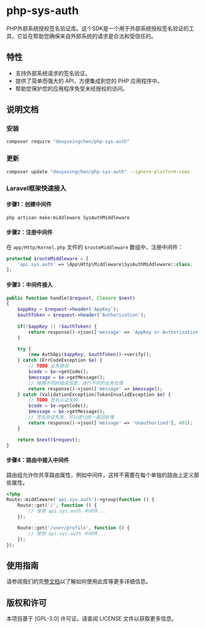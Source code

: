 # php-sys-auth  
PHP外部系统授权签名验证库。这个SDK是一个用于外部系统授权签名验证的工具，它旨在帮助您确保来自外部系统的请求是合法和受信任的。

## 特性
- 支持外部系统请求的签名验证。
- 提供了简单而强大的 API，方便集成到您的 PHP 应用程序中。
- 帮助您保护您的应用程序免受未经授权的访问。

## 说明文档

### 安装 
```bash
composer require "douyuxingchen/php-sys-auth"
```

### 更新
```bash
composer update "douyuxingchen/php-sys-auth" --ignore-platform-reqs
```

### Laravel框架快速接入

#### 步骤1：创建中间件
```bash
php artisan make:middleware SysAuthMiddleware
```

#### 步骤2：注册中间件

在 `app/Http/Kernel.php` 文件的 `$routeMiddleware` 数组中，注册中间件：

```php
protected $routeMiddleware = [
    'api.sys.auth' => \App\Http\Middleware\SysAuthMiddleware::class,
];
```

#### 步骤3：中间件接入
```php
public function handle($request, Closure $next)
{
    $appKey = $request->header('AppKey');
    $authToken = $request->header('Authorization');
    
    if(!$appKey || !$authToken) {
        return response()->json(['message' => 'AppKey or Authorization not found'], 400);
    }

    try {
        (new AuthApi($appKey, $authToken))->verify();
    } catch (ErrCodeException $e) {
        // TODO 业务错误
        $code = $e->getCode();
        $message = $e->getMessage();
        // 根据不同的错误信息，进行不同的业务处理
        return response()->json(['message' => $message]);
    } catch (ValidationException|TokenInvalidException $e) {
        // TODO 签名认证失败
        $code = $e->getCode();
        $message = $e->getMessage();
        // 签名验证失败，可以进行统一返回处理
        return response()->json(['message' => 'Unauthorized'], 401);
    }

    return $next($request);
}
```

#### 步骤4：路由中接入中间件
路由组允许你共享路由属性，例如中间件，这样不需要在每个单独的路由上定义那些属性。
```php
<?php
Route::middleware('api.sys.auth')->group(function () {
    Route::get('/', function () {
        // 使用 api.sys.auth 中间件...
    });

    Route::get('/user/profile', function () {
        // 使用 api.sys.auth 中间件...
    });
});
```

## 使用指南
请参阅我们的完整[文档](docs)以了解如何使用此库等更多详细信息。

## 版权和许可
本项目基于 [GPL-3.0] 许可证。请查阅 LICENSE 文件以获取更多信息。